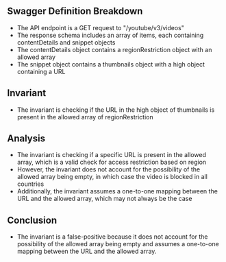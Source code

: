 ## Swagger Definition Breakdown
- The API endpoint is a GET request to "/youtube/v3/videos"
- The response schema includes an array of items, each containing contentDetails and snippet objects
- The contentDetails object contains a regionRestriction object with an allowed array
- The snippet object contains a thumbnails object with a high object containing a URL

## Invariant
- The invariant is checking if the URL in the high object of thumbnails is present in the allowed array of regionRestriction

## Analysis
- The invariant is checking if a specific URL is present in the allowed array, which is a valid check for access restriction based on region
- However, the invariant does not account for the possibility of the allowed array being empty, in which case the video is blocked in all countries
- Additionally, the invariant assumes a one-to-one mapping between the URL and the allowed array, which may not always be the case

## Conclusion
- The invariant is a false-positive because it does not account for the possibility of the allowed array being empty and assumes a one-to-one mapping between the URL and the allowed array.
